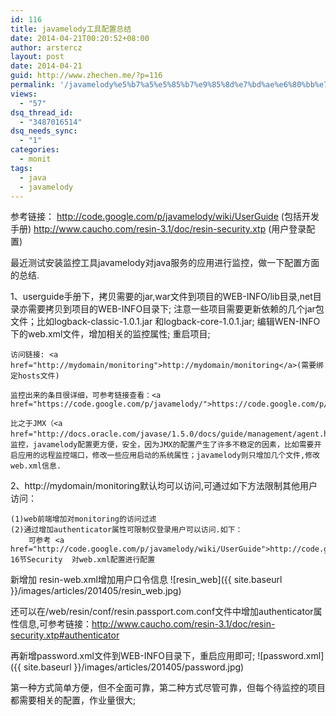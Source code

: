 ```yaml
---
id: 116
title: javamelody工具配置总结
date: 2014-04-21T00:20:52+08:00
author: arstercz
layout: post
date: 2014-04-21
guid: http://www.zhechen.me/?p=116
permalink: '/javamelody%e5%b7%a5%e5%85%b7%e9%85%8d%e7%bd%ae%e6%80%bb%e7%bb%93/'
views:
  - "57"
dsq_thread_id:
  - "3487016514"
dsq_needs_sync:
  - "1"
categories:
  - monit
tags:
  - java
  - javamelody
---
```

参考链接：
<a href="http://code.google.com/p/javamelody/wiki/UserGuide">http://code.google.com/p/javamelody/wiki/UserGuide</a>      (包括开发手册)
<a href="http://www.caucho.com/resin-3.1/doc/resin-security.xtp">http://www.caucho.com/resin-3.1/doc/resin-security.xtp</a>  (用户登录配置)

<!--more-->
 
最近测试安装监控工具javamelody对java服务的应用进行监控，做一下配置方面的总结.


1、userguide手册下，拷贝需要的jar,war文件到项目的WEB-INFO/lib目录,net目录亦需要拷贝到项目的WEB-INFO目录下;
    注意一些项目需要更新依赖的几个jar包文件；比如logback-classic-1.0.1.jar 和logback-core-1.0.1.jar;
    编辑WEN-INFO下的web.xml文件，增加相关的监控属性;
    重启项目;

    访问链接: <a href="http://mydomain/monitoring">http://mydomain/monitoring</a>(需要绑定hosts文件)

    监控出来的条目很详细，可参考链接查看：<a href="https://code.google.com/p/javamelody/">https://code.google.com/p/javamelody/</a>

    比之于JMX（<a href="http://docs.oracle.com/javase/1.5.0/docs/guide/management/agent.html">http://docs.oracle.com/javase/1.5.0/docs/guide/management/agent.html</a>）监控，javamelody配置更方便，安全，因为JMX的配置产生了许多不稳定的因素，比如需要开启应用的远程监控端口，修改一些应用启动的系统属性；javamelody则只增加几个文件,修改web.xml信息.

2、http://mydomain/monitoring默认均可以访问,可通过如下方法限制其他用户访问：

    (1)web前端增加对monitoring的访问过滤
    (2)通过增加authenticator属性可限制仅登录用户可以访问.如下：
        可参考 <a href="http://code.google.com/p/javamelody/wiki/UserGuide">http://code.google.com/p/javamelody/wiki/UserGuide</a>  16节Security  对web.xml配置进行配置

   新增加 resin-web.xml增加用户口令信息 
![resin_web]({{ site.baseurl }}/images/articles/201405/resin_web.jpg)

 

还可以在/web/resin/conf/resin.passport.com.conf文件中增加authenticator属性信息,可参考链接：<a href="http://www.caucho.com/resin-3.1/doc/resin-security.xtp#authenticator">http://www.caucho.com/resin-3.1/doc/resin-security.xtp#authenticator</a>

再新增password.xml文件到WEB-INFO目录下，重启应用即可;
![password.xml]({{ site.baseurl }}/images/articles/201405/password.jpg)

第一种方式简单方便，但不全面可靠，第二种方式尽管可靠，但每个待监控的项目都需要相关的配置，作业量很大;
